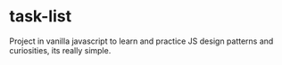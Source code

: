 # task-list
 Project in vanilla javascript to learn and practice JS design patterns and curiosities, its really simple.

